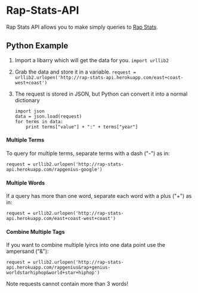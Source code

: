 Rap-Stats-API
=============

Rap Stats API allows you to make simply queries to [Rap Stats](http://www.rapgenius.com/rapstats).  

Python Example
--------------

1. Import a libarry which will get the data for you.
    `import urllib2`
2. Grab the data and store it in a variable.
	`request = urllib2.urlopen('http://rap-stats-api.herokuapp.com/east+coast-west+coast')`
3.	The request is stored in JSON, but Python can convert it into a normal dictionary

		
		import json
        data = json.load(request) 
	    for terms in data:
		    print terms["value"] + ":" + terms["year"]

#### Multiple Terms
To query for multiple terms, separate terms with a dash ("-") as in:

`request = urllib2.urlopen('http://rap-stats-api.herokuapp.com/rapgenius-google')`

#### Multiple Words
If a query has more than one word, separate each word with a plus ("+") as in:

`request = urllib2.urlopen('http://rap-stats-api.herokuapp.com/east+coast-west+coast')`

#### Combine Multiple Tags
If you want to combine multiple lyircs into one data point use the ampersand ("&"):

`request = urllib2.urlopen('http://rap-stats-api.herokuapp.com/rapgenius&rap+genius-worldstarhiphop&world+star+hiphop')`

Note requests cannot contain more than 3 words!
